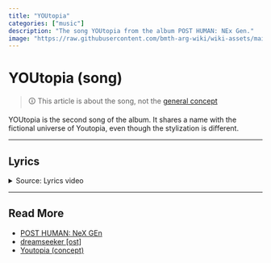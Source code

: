 ```yaml
---
title: "YOUtopia"
categories: ["music"]
description: "The song YOUtopia from the album POST HUMAN: NEx Gen."
image: "https://raw.githubusercontent.com/bmth-arg-wiki/wiki-assets/main/music/ph2/album_cover_300.png"
---
```

# YOUtopia (song)

> 🛈 This article is about the song, not the [general concept](../lore/youtopia)

YOUtopia is the second song of the album. It shares a name with the fictional universe of Youtopia, 
even though the stylization is different.

***

## Lyrics

<details class="lyrics">
<summary>Source: Lyrics video</summary>

> there’s a place i wanna take you
> but i’m not quite there myself yet
> i’m getting better but there’s still days
> where i wish that i was someone else
>
> but i know
> there is a home
> somewhere
> beyond my bones
> and i’m just too terrified
> to dive inside 
>
> soul like a cemetery
> hard to ignore
> we’re sick to the core
> a world’s been buried
> where love is the law
> a youtopia
> (scream) 
>
> golden raspberry
> for the performance in your head
> stop pushing daisies
> no one wants flowers
> when they’re dead 
>
> soul like a cemetery
> hard to ignore
> we’re sick to the core
> a world’s been buried
> where love is the law
> a youtopia
>
> there is a home
> beyond our bones
> so connect
> to the divine
> it’s ok to cry
> yeah
> soul like a cemetery
> hard to ignore
> we’re sick to the core
> a world’s been buried
> where love is the law
> a youtopia
> there's a place i wanna take you
> a youtopia
> there's a place i wanna take you
> a youtopia
> there's a place i wanna take you
> where love is the law
> a youtopia

</details>

***

## Read More

- [POST HUMAN: NeX GEn](ph-nex-gen)
- [dreamseeker [ost]](song-dreamseeker)
- [Youtopia (concept)](../lore/youtopia)